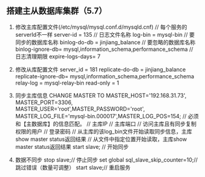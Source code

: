 ## 搭建主从数据库集群（5.7）
1. 修改主库配置文件(/etc/mysql/mysql.conf.d/mysqld.cnf)
// 每个服务的serverId不一样
server-id      = 135
// 日志文件名称
log-bin         = mysql-bin
// 要同步的数据库名称
binlog-do-db    = jinjiang_balance
// 要忽略的数据库名称
binlog-ignore-db= mysql,information_schema,performance_schema
// 日志清理期限
expire-logs-days= 7
2. 修改从库配置文件
server_id      = 181
replicate-do-db = jinjiang_balance
replicate-ignore-db= mysql,information_schema,performance_schema
relay-log       = mysql-relay-bin
read-only       = 1

3. 同步主库信息
CHANGE MASTER TO MASTER_HOST='192.168.31.73', MASTER_PORT=3306, MASTER_USER='root',MASTER_PASSWORD='root', MASTER_LOG_FILE='mysql-bin.000017',MASTER_LOG_POS=154;
// 必须和【主数据库】的信息匹配。
// 主库IP
// 主库端口
// 访问主库且有同步复制权限的用户
// 登录密码
// 从主库的该log_bin文件开始读取同步信息，主库show master status返回结果
// 从文件中指定位置开始读取，主库show master status返回结果
start slave;
// 开始同步
4. 数据不同步
stop slave;// 停止同步
set global sql_slave_skip_counter=10;// 跳过错误（数量可调整）
start slave;// 重启服务

